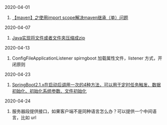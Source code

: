 2020-04-01
1. [【maven】之使用import scope解决maven继承（单）问题](https://www.cnblogs.com/gyjx2016/p/6794893.html)

2020-04-07
1. [Java实现将文件或者文件夹压缩成zip](https://www.cnblogs.com/zeng1994/p/7862288.html)

2020-04-13
1. ConfigFileApplicationListener spirngboot 加载属性文件，listener 方式，开闭原则

2020-04-23
1. [SpringBoot2.1.x在启动后调用一次的4种方法，可以用于定时任务触发、数据初始化、初始化系统参数、文件初始化](https://blog.csdn.net/qq_35624642/article/details/86676333)

2020-04-24
1. 服务器段提供接口，如果客户端不是同种语言怎么办？可以提供一个中间语言，比如 url 